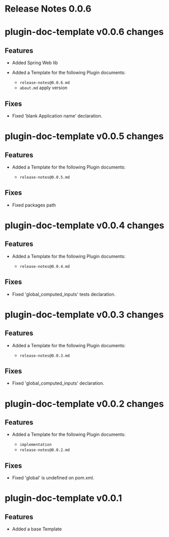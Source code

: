 # Release Notes 0.0.6

# plugin-doc-template v0.0.6 changes

## Features

- Added Spring Web lib

- Added a Template for the following Plugin documents:

  - `release-notes@0.0.6.md`
  - `about.md` apply version

## Fixes

- Fixed 'blank Application name' declaration.

# plugin-doc-template v0.0.5 changes

## Features

- Added a Template for the following Plugin documents:

  - `release-notes@0.0.5.md`

## Fixes

- Fixed packages path

# plugin-doc-template v0.0.4 changes

## Features

- Added a Template for the following Plugin documents:

  - `release-notes@0.0.4.md`

## Fixes

- Fixed 'global_computed_inputs' tests declaration.

# plugin-doc-template v0.0.3 changes

## Features

- Added a Template for the following Plugin documents:

  - `release-notes@0.0.3.md`

## Fixes

- Fixed 'global_computed_inputs' declaration.


# plugin-doc-template v0.0.2 changes

## Features

- Added a Template for the following Plugin documents:

  - `implementation`
  - `release-notes@0.0.2.md`

## Fixes

- Fixed 'global' is undefined on pom.xml.

# plugin-doc-template v0.0.1

## Features

- Added a base Template